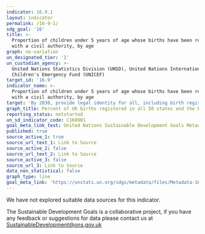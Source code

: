 ```yaml
---
indicator: 16.9.1
layout: indicator
permalink: /16-9-1/
sdg_goal: '16'
title: >-
  Proportion of children under 5 years of age whose births have been registered
  with a civil authority, by age
graph: no-variation
un_designated_tier: '1'
un_custodian_agency: >-
  United Nations Statistics Division (UNSD), United Nations International
  Children's Emergency Fund (UNICEF)
target_id: '16.9'
indicator_name: >-
  Proportion of children under 5 years of age whose births have been registered
  with a civil authority, by age
target: 'By 2030, provide legal identity for all, including birth registration'
graph_title: Percent of UK births registered in all 50 states and the District of Columbia
reporting_status: notstarted
un_sd_indicator_code: C160901
goal_meta_link_text: United Nations Sustainable Development Goals Metadata (pdf 1361kB)
published: true
source_active_1: true
source_url_text_1: Link to Source
source_active_2: false
source_url_text_2: Link to Source
source_active_3: false
source_url_3: Link to Source
data_non_statistical: false
graph_type: line
goal_meta_link: 'https://unstats.un.org/sdgs/metadata/files/Metadata-16-09-01.pdf'
---
```


We have not explored suitable data sources for this indicator. 

The Sustainable Development Goals is a collaborative project, if you have any feedback or suggestions for data please contact us at <SustainableDevelopment@ons.gov.uk>
